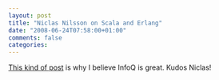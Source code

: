 ```yaml
---
layout: post
title: "Niclas Nilsson on Scala and Erlang"
date: "2008-06-24T07:58:00+01:00"
comments: false
categories: 
---
```


<p><a href="http://www.infoq.com/news/2008/06/scala-vs-erlang">This kind of post</a> is why I believe InfoQ is great. Kudos Niclas!</p>


